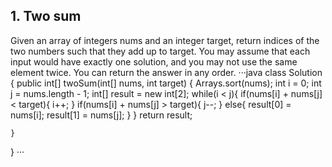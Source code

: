 ## 1. Two sum
Given an array of integers nums and an integer target, return indices of the two numbers such that they add up to target.
You may assume that each input would have exactly one solution, and you may not use the same element twice.
You can return the answer in any order.
···java
class Solution {
    public int[] twoSum(int[] nums, int target) {
        Arrays.sort(nums);
        int i = 0;
        int j = nums.length - 1;
        int[] result = new int[2];
        while(i < j){
            if(nums[i] + nums[j] < target){
                i++;
            }
            if(nums[i] + nums[j] > target){
                j--;
            }
            else{
                result[0] = nums[i];
                result[1] = nums[j];
            }
        }
        return result;
        
    }
}
···

